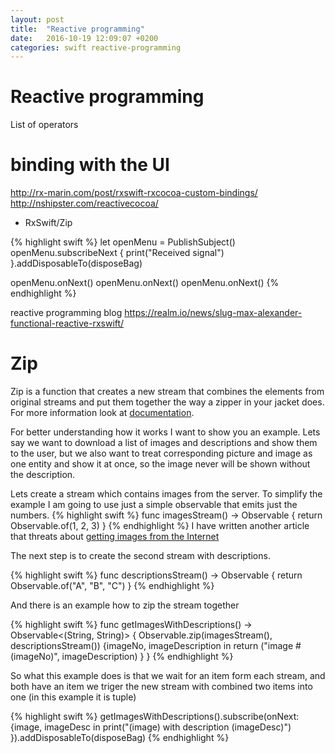 ```yaml
---
layout: post
title:  "Reactive programming"
date:   2016-10-19 12:09:07 +0200
categories: swift reactive-programming
---
```


# Reactive programming

List of operators

# binding with the UI
http://rx-marin.com/post/rxswift-rxcocoa-custom-bindings/
http://nshipster.com/reactivecocoa/

* RxSwift/Zip

{% highlight swift %}
let openMenu = PublishSubject<Void>()
openMenu.subscribeNext {
    print("Received signal")
}.addDisposableTo(disposeBag)

openMenu.onNext()
openMenu.onNext()
openMenu.onNext()
{% endhighlight %}

reactive programming blog
https://realm.io/news/slug-max-alexander-functional-reactive-rxswift/


# Zip
Zip is a function that creates a new stream that combines the elements from original streams and put them together the way a zipper in your jacket does. For more information look at [documentation](http://reactivex.io/documentation/operators/zip.html).

For better understanding how it works I want to show you an example. Lets say we want to download a list of images and descriptions and show them to the user, but we also want to treat corresponding picture and image as one entity and show it at once, so the image never will be shown without the description.

Lets create a stream which contains images from the server. To simplify the example I am going to use just a simple observable that emits just the numbers. 
{% highlight swift %}
func imagesStream() -> Observable<Int> {
    return Observable.of(1, 2, 3)
}
{% endhighlight %}
I have written another article that threats about [getting images from the Internet](/swift/cache/)

The next step is to create the second stream with descriptions.

{% highlight swift %}
func descriptionsStream() -> Observable<String> {
    return Observable.of("A", "B", "C")
}
{% endhighlight %}

And there is an example how to zip the stream together

{% highlight swift %}
func getImagesWithDescriptions() -> Observable<(String, String)> {
    Observable.zip(imagesStream(), descriptionsStream()) {imageNo, imageDescription in
        return ("image #\(imageNo)", imageDescription)
    }
}
{% endhighlight %}

So what this example does is that we wait for an item form each stream, and both have an item we triger the new stream with combined two items into one (in this example it is tuple)

{% highlight swift %}
getImagesWithDescriptions().subscribe(onNext: {image, imageDesc in
    print("\(image) with description \(imageDesc)")
}).addDisposableTo(disposeBag)
{% endhighlight %}

